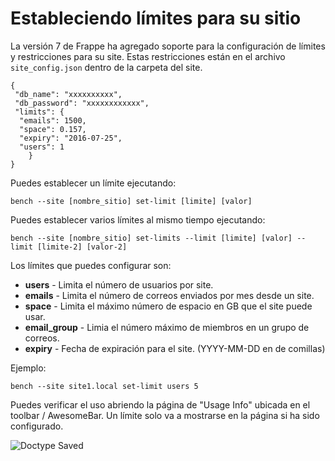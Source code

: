 # Estableciendo límites para su sitio

La versión 7 de Frappe ha agregado soporte para la configuración de límites y restricciones para su site.
Estas restricciones están en el archivo `site_config.json` dentro de la carpeta del site.

	{
	 "db_name": "xxxxxxxxxx",
	 "db_password": "xxxxxxxxxxxx",
	 "limits": {
	  "emails": 1500,
	  "space": 0.157,
	  "expiry": "2016-07-25",
	  "users": 1
		}
	}

Puedes establecer un límite ejecutando:

	bench --site [nombre_sitio] set-limit [limite] [valor]

Puedes establecer varios límites al mismo tiempo ejecutando:

	bench --site [nombre_sitio] set-limits --limit [limite] [valor] --limit [limite-2] [valor-2]

Los límites que puedes configurar son:

- **users** - Limita el número de usuarios por site.
- **emails** - Limita el número de correos enviados por mes desde un site.
- **space** - Limita el máximo número de espacio en GB que el site puede usar.
- **email_group** - Limia el número máximo de miembros en un grupo de correos.
- **expiry** - Fecha de expiración para el site. (YYYY-MM-DD en de comillas)

Ejemplo:

	bench --site site1.local set-limit users 5

Puedes verificar el uso abriendo la página de "Usage Info" ubicada en el toolbar / AwesomeBar. Un límite solo va a mostrarse en la página si ha sido configurado.

<img class="screenshot" alt="Doctype Saved" src="/docs/assets/img/usage_info.png">
